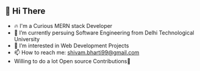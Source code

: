 ## 👋 Hi There
- 🔥 I'm a Curious MERN stack Developer
- 🌱 I’m currently persuing Software Engineering from Delhi Technological University
- 👀 I’m interested in Web Development Projects 
- 📫 How to reach me: shivam.bharti99@gmail.com
-  Willing to do a lot Open source Contributions🌟
